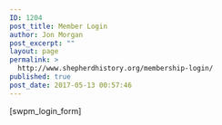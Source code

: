 ```yaml
---
ID: 1204
post_title: Member Login
author: Jon Morgan
post_excerpt: ""
layout: page
permalink: >
  http://www.shepherdhistory.org/membership-login/
published: true
post_date: 2017-05-13 00:57:46
---
```

[swpm_login_form]